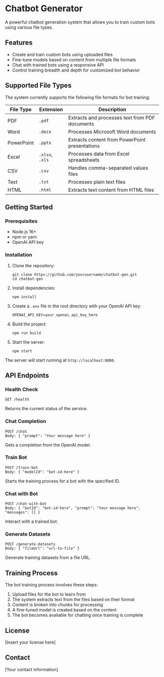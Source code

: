 # Chatbot Generator

A powerful chatbot generation system that allows you to train custom bots using various file types.

## Features

- Create and train custom bots using uploaded files
- Fine-tune models based on content from multiple file formats
- Chat with trained bots using a responsive API
- Control training breadth and depth for customized bot behavior

## Supported File Types

The system currently supports the following file formats for bot training:

| File Type | Extension | Description |
|-----------|-----------|-------------|
| PDF       | `.pdf`    | Extracts and processes text from PDF documents |
| Word      | `.docx`   | Processes Microsoft Word documents |
| PowerPoint| `.pptx`   | Extracts content from PowerPoint presentations |
| Excel     | `.xlsx`, `.xls` | Processes data from Excel spreadsheets |
| CSV       | `.csv`    | Handles comma-separated values files |
| Text      | `.txt`    | Processes plain text files |
| HTML      | `.html`   | Extracts text content from HTML files |

## Getting Started

### Prerequisites

- Node.js 16+
- npm or yarn
- OpenAI API key

### Installation

1. Clone the repository:
   ```
   git clone https://github.com/yourusername/chatbot-gen.git
   cd chatbot-gen
   ```

2. Install dependencies:
   ```
   npm install
   ```

3. Create a `.env` file in the root directory with your OpenAI API key:
   ```
   OPENAI_API_KEY=your_openai_api_key_here
   ```

4. Build the project:
   ```
   npm run build
   ```

5. Start the server:
   ```
   npm start
   ```

The server will start running at `http://localhost:8000`.

## API Endpoints

### Health Check
```
GET /health
```
Returns the current status of the service.

### Chat Completion
```
POST /chat
Body: { "prompt": "Your message here" }
```
Gets a completion from the OpenAI model.

### Train Bot
```
POST /train-bot
Body: { "modelId": "bot-id-here" }
```
Starts the training process for a bot with the specified ID.

### Chat with Bot
```
POST /chat-with-bot
Body: { "botId": "bot-id-here", "prompt": "Your message here", "messages": [] }
```
Interact with a trained bot.

### Generate Datasets
```
POST /generate-datasets
Body: { "fileUrl": "url-to-file" }
```
Generate training datasets from a file URL.

## Training Process

The bot training process involves these steps:

1. Upload files for the bot to learn from
2. The system extracts text from the files based on their format
3. Content is broken into chunks for processing
4. A fine-tuned model is created based on the content
5. The bot becomes available for chatting once training is complete

## License

[Insert your license here]

## Contact

[Your contact information] 